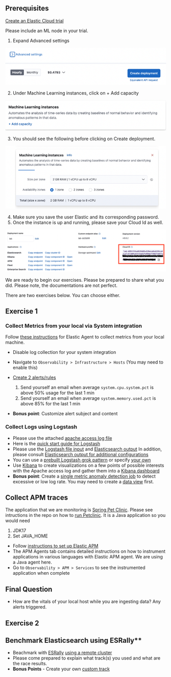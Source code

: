## Prerequisites

[Create an Elastic Cloud trial](https://www.elastic.co/cloud/cloud-trial-overview)

Please include an ML node in your trial.

1. Expand Advanced settings

![alt_text](../images/image1.png "image_tooltip")

2. Under Machine Learning instances, click on + Add capacity

![alt_text](../images/image2.png "image_tooltip")

3. You should see the following before clicking on Create deployment.

![alt_text](../images/image3.png "image_tooltip")

4. Make sure you save the user Elastic and its corresponding password. 
5. Once the instance is up and running, please save your Cloud Id as well. 

![alt_text](../images/image4.png "image_tooltip")

We are ready to begin our exercises. Please be prepared to share what you did. Please note, the documentations are not perfect. 

There are two exercises below. You can choose either. 

## Exercise 1 

### Collect Metrics from your local via System integration

Follow [these instructions](https://www.elastic.co/guide/en/fleet/current/install-fleet-managed-elastic-agent.html#elastic-agent-installation-steps) for Elastic Agent to collect metrics from your local machine.

* Disable log collection for your system integration
* Navigate to `Observability > Infrastructure > Hosts`  (You may need to enable this)
* [Create 2 alerts/rules](https://www.elastic.co/guide/en/observability/8.8/create-alerts.html#create-alerts-rules) 

    1. Send yourself an email when average `system.cpu.system.pct` is above 50% usage for the last 1 min 
    2. Send yourself an email when average `system.memory.used.pct` is above 85% for the last 1 min

* **Bonus point**: Customize alert subject and content

### Collect Logs using Logstash

* Please use the attached [apache access log file](data/apache-access.log)
* Here is the [quick start guide for Logstash](https://www.elastic.co/guide/en/logstash/current/getting-started-with-logstash.html)
* Please use the [Logstash file input](https://www.elastic.co/guide/en/logstash/current/plugins-inputs-file.html)
 and [Elasticsearch output](https://www.elastic.co/guide/en/logstash/current/connecting-to-cloud.html#connecting-to-cloud) In addition, please consult [Elasticsearch output for additional configurations](https://www.elastic.co/guide/en/logstash/current/plugins-outputs-elasticsearch.html) 
* You can use a [prebuilt Logstash grok pattern](https://github.com/hpcugent/logstash-patterns/blob/master/files/grok-patterns) or specify [your own](https://www.elastic.co/guide/en/logstash/current/plugins-filters-grok.html)
* Use [Kibana](https://www.elastic.co/guide/en/kibana/current/get-started.html#view-and-analyze-the-data) to create visualizations on a few points of possible interests with the Apache access log and gather them into a [Kibana dashboard](https://www.elastic.co/guide/en/kibana/current/dashboard.html)
* **Bonus point**: Create a [single metric anomaly detection job](https://www.elastic.co/guide/en/machine-learning/8.8/ml-ad-finding-anomalies.html) to detect excessive or low log rate. You may need to create a [data view](https://www.elastic.co/guide/en/kibana/current/data-views.html#data-views) first. 

## Collect APM traces

The application that we are monitoring is [Spring Pet Clinic](https://github.com/spring-projects/spring-petclinic). Please see intructions in the repo on how to [run Petclinic](https://github.com/spring-projects/spring-petclinic#running-petclinic-locally). It is a Java application so you would need 

1. JDK17
2. Set JAVA_HOME

* Follow [instructions to set up Elastic APM](https://www.elastic.co/guide/en/apm/guide/current/apm-quick-start.html#add-apm-integration)
* The APM Agents tab contains detailed instructions on how to instrument applications in various languages with Elastic APM agent. We are using a Java agent here.
* Go to `Observability > APM > Services` to see the instrumented application when complete

## Final Question

* How are the vitals of your local host while you are ingesting data? Any alerts triggered.

## Exercise 2 

## Benchmark Elasticsearch using ESRally**

* Beachmark with [ESRally](https://esrally.readthedocs.io/en/stable/quickstart.html) [using a remote cluster](https://esrally.readthedocs.io/en/stable/recipes.html#benchmarking-a-remote-cluster)
* Please come prepared to explain what track(s) you used and what are the race results.
* **Bonus Points** - Create your own [custom track](https://esrally.readthedocs.io/en/stable/adding_tracks.html) 


